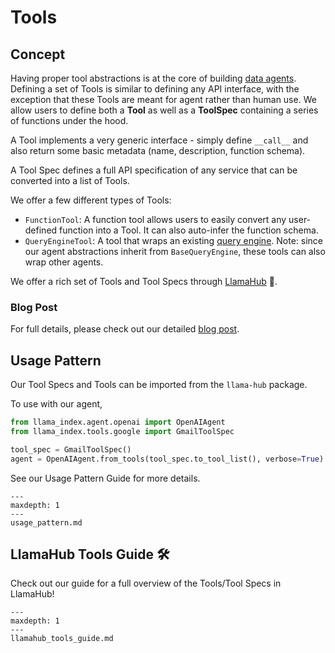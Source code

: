 # Tools

## Concept

Having proper tool abstractions is at the core of building [data agents](../index.md). Defining a set of Tools is similar to defining any API interface, with the exception that these Tools are meant for agent rather than human use. We allow users to define both a **Tool** as well as a **ToolSpec** containing a series of functions under the hood.

A Tool implements a very generic interface - simply define `__call__` and also return some basic metadata (name, description, function schema).

A Tool Spec defines a full API specification of any service that can be converted into a list of Tools.

We offer a few different types of Tools:

- `FunctionTool`: A function tool allows users to easily convert any user-defined function into a Tool. It can also auto-infer the function schema.
- `QueryEngineTool`: A tool that wraps an existing [query engine](../../query_engine/index.md). Note: since our agent abstractions inherit from `BaseQueryEngine`, these tools can also wrap other agents.

We offer a rich set of Tools and Tool Specs through [LlamaHub](https://llamahub.ai/) 🦙.

### Blog Post

For full details, please check out our detailed [blog post](https://blog.llamaindex.ai/building-better-tools-for-llm-agents-f8c5a6714f11).

## Usage Pattern

Our Tool Specs and Tools can be imported from the `llama-hub` package.

To use with our agent,

```python
from llama_index.agent.openai import OpenAIAgent
from llama_index.tools.google import GmailToolSpec

tool_spec = GmailToolSpec()
agent = OpenAIAgent.from_tools(tool_spec.to_tool_list(), verbose=True)
```

See our Usage Pattern Guide for more details.

```{toctree}
---
maxdepth: 1
---
usage_pattern.md
```

## LlamaHub Tools Guide 🛠️

Check out our guide for a full overview of the Tools/Tool Specs in LlamaHub!

```{toctree}
---
maxdepth: 1
---
llamahub_tools_guide.md
```
